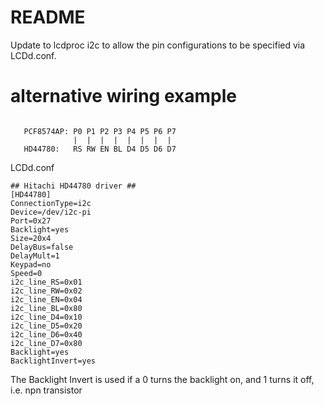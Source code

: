 # README #

Update to lcdproc i2c to allow the pin configurations to be specified via LCDd.conf.

# alternative wiring example #


```

   PCF8574AP: P0 P1 P2 P3 P4 P5 P6 P7
              |  |  |  |  |  |  |  |
   HD44780:   RS RW EN BL D4 D5 D6 D7

```

LCDd.conf

```
## Hitachi HD44780 driver ##
[HD44780]
ConnectionType=i2c
Device=/dev/i2c-pi
Port=0x27
Backlight=yes
Size=20x4
DelayBus=false
DelayMult=1
Keypad=no
Speed=0
i2c_line_RS=0x01
i2c_line_RW=0x02
i2c_line_EN=0x04
i2c_line_BL=0x80
i2c_line_D4=0x10
i2c_line_D5=0x20
i2c_line_D6=0x40
i2c_line_D7=0x80
Backlight=yes
BacklightInvert=yes
```

The Backlight Invert is used if a 0 turns the backlight on, and 1 turns it off, i.e. npn
 transistor